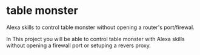 # table monster

Alexa skills to control table monster without opening a router's port/firewal.


In This project you will be able to control table monster with Alexa skills without opening a firewall port or setuping a revers proxy.


